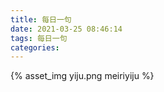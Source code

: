 ```yaml
---
title: 每日一句
date: 2021-03-25 08:46:14
tags: 每日一句
categories:
---
```

{% asset_img yiju.png meiriyiju %}
